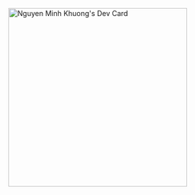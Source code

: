 <a href="https://app.daily.dev/leonjames"><img src="https://api.daily.dev/devcards/v2/d5fxH5cE4xRbcGSB2zzwm.png?type=default&r=jpp" width="356" alt="Nguyen Minh Khuong's Dev Card"/></a>

